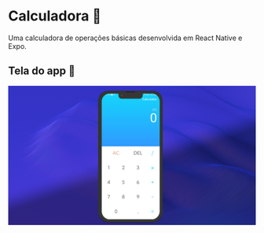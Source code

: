 # Calculadora 🧠

Uma calculadora de operações básicas desenvolvida em React Native e Expo.

## Tela do app 📱

<p align="center">
	<img src="assets/appScreen.png">
</p>
